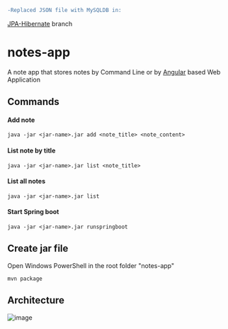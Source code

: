 
```diff
-Replaced JSON file with MySQLDB in:
```
[JPA-Hibernate](https://github.com/sirbmircea/notes-app/tree/JPA-Hibernate) branch

# notes-app

A note app that stores notes by Command Line or by [Angular](https://github.com/sirbmircea/note-app-angular) based Web Application

## Commands

#### Add note
```shell
java -jar <jar-name>.jar add <note_title> <note_content>
```
#### List note by title
```shell
java -jar <jar-name>.jar list <note_title>
```
#### List all notes
```shell
java -jar <jar-name>.jar list
```
#### Start Spring boot
```shell
java -jar <jar-name>.jar runspringboot
```
## Create jar file
Open Windows PowerShell in the root folder "notes-app"
```shell
mvn package
```

## Architecture

![image](https://user-images.githubusercontent.com/111562058/186296114-8b8dc792-568c-42f9-b4a9-b37e591409c8.png)
